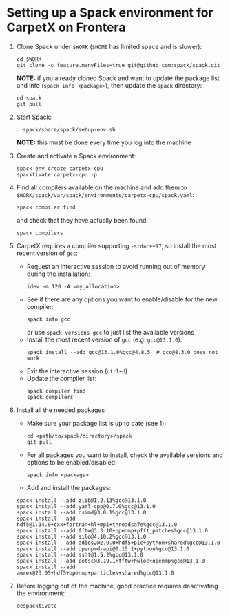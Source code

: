 # Setting up a Spack environment for CarpetX on Frontera

1. Clone Spack under `$WORK` (`$HOME` has limited space and is slower):
   ```
   cd $WORK
   git clone -c feature.manyFiles=true git@github.com:spack/spack.git
   ```
   **NOTE:** if you already cloned Spack and want to update the package list and info (`spack info <package>`), then update the `spack` directory:
   ```
   cd spack
   git pull
   ```

2. Start Spack:
   ```
   . spack/share/spack/setup-env.sh
   ```
   **NOTE:** this must be done every time you log into the machine

3. Create and activate a Spack environment:
   ```
   spack env create carpetx-cpu
   spacktivate carpetx-cpu -p
   ```

4. Find all compilers available on the machine and add them to `$WORK/spack/var/spack/environments/carpetx-cpu/spack.yaml`:
   ```
   spack compiler find
   ```
   and check that they have actually been found:
   ```
   spack compilers
   ```

5. CarpetX requires a compiler supporting `-std=c++17`, so install the most recent version of `gcc`:
   - Request an interactive session to avoid running out of memory during the installation:
     ```
     idev -m 120 -A <my_allocation>
     ```
   - See if there are any options you want to enable/disable for the new compiler:
     ```
     spack info gcc
     ```
     or use `spack versions gcc` to just list the available versions
   - Install the most recent version of `gcc` (e.g. `gcc@13.1.0`):
     ```
     spack install --add gcc@13.1.0%gcc@4.8.5  # gcc@8.3.0 does not work
     ```
   - Exit the interactive session (`ctrl+d`)
   - Update the compiler list:
     ```
     spack compiler find
     spack compilers
     ```

7. Install all the needed packages
   - Make sure your package list is up to date (see 1):
     ```
     cd <path/to/spack/directory>/spack
     git pull
     ```
   - For all packages you want to install, check the available versions and options to be enabled/disabled:
     ```
     spack info <package>
     ```
   - Add and install the packages:
   ```
   spack install --add zlib@1.2.13%gcc@13.1.0
   spack install --add yaml-cpp@0.7.0%gcc@13.1.0
   spack install --add nsimd@3.0.1%gcc@13.1.0
   spack install --add hdf5@1.14.0+cxx+fortran+hl+mpi+threadsafe%gcc@13.1.0
   spack install --add fftw@3.3.10+openmp+pfft_patches%gcc@13.1.0
   spack install --add silo@4.10.2%gcc@13.1.0
   spack install --add adios2@2.9.0+hdf5+pic+python+shared%gcc@13.1.0
   spack install --add openpmd-api@0.15.1+python%gcc@13.1.0
   spack install --add ssht@1.5.2%gcc@13.1.0
   spack install --add petsc@3.19.1+fftw+hwloc+openmp%gcc@13.1.0
   spack install --add amrex@23.05+hdf5+openmp+particles+shared%gcc@13.1.0
   ```

7. Before logging out of the machine, good practice requires deactivating the environment:
   ```
   despacktivate
   ```
